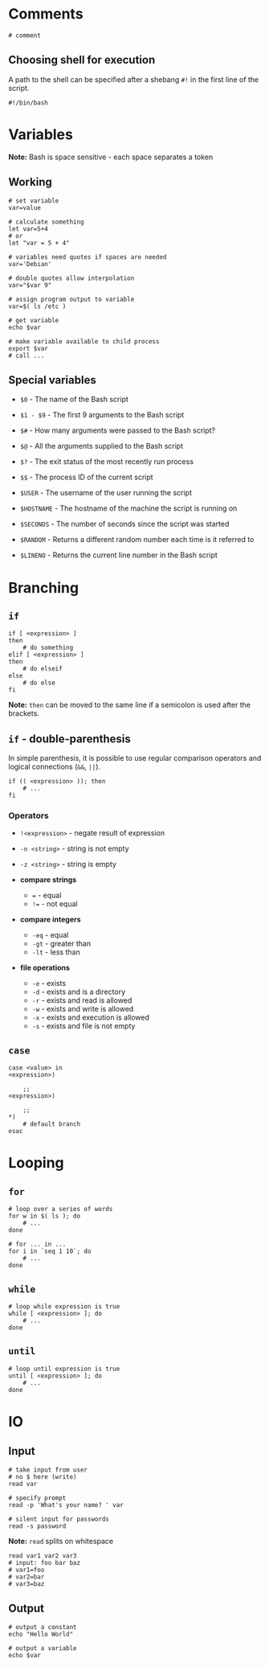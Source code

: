 # Comments

    # comment

## Choosing shell for execution

A path to the shell can be specified after a shebang `#!` in the first line of the script.

    #!/bin/bash

# Variables

**Note:** Bash is space sensitive - each space separates a token

## Working

```
# set variable
var=value

# calculate something
let var=5+4
# or
let "var = 5 + 4"

# variables need quotes if spaces are needed
var='Debian'

# double quotes allow interpolation
var="$var 9"

# assign program output to variable  
var=$( ls /etc )

# get variable
echo $var

# make variable available to child process
export $var
# call ... 
```

## Special variables

- `$0` - The name of the Bash script

- `$1 - $9` - The first 9 arguments to the Bash script

- `$#` - How many arguments were passed to the Bash script?

- `$@` - All the arguments supplied to the Bash script

- `$?` - The exit status of the most recently run process

- `$$` - The process ID of the current script

- `$USER` - The username of the user running the script

- `$HOSTNAME` - The hostname of the machine the script is running on

- `$SECONDS` - The number of seconds since the script was started

- `$RANDOM` - Returns a different random number each time is it referred to

- `$LINENO` - Returns the current line number in the Bash script

# Branching

## `if`

    if [ <expression> ]
    then
        # do something
    elif [ <expression> ]
    then
        # do elseif
    else
        # do else
    fi

**Note:** `then` can be moved to the same line if a semicolon is used after the brackets. 

## `if` - double-parenthesis

In simple parenthesis, it is possible to use regular comparison operators and logical connections (`&&`, `||`).

    if (( <expression> )); then
        # ...
    fi

### Operators

- `!<expression>` - negate result of expression
- `-n <string>` - string is not empty 
- `-z <string>` - string is empty

- **compare strings**
    - `=` - equal
    - `!=` - not equal

- **compare integers**
    - `-eq` - equal
    - `-gt` - greater than 
    - `-lt` - less than

- **file operations**
    - `-e` - exists 
    - `-d` - exists and is a directory
    - `-r` - exists and read is allowed
    - `-w` - exists and write is allowed
    - `-x` - exists and execution is allowed
    - `-s` - exists and file is not empty 

## `case`

    case <value> in
    <expression>)

        ;;
    <expression>)

        ;;
    *)
        # default branch
    esac

# Looping

## `for`
    
    # loop over a series of words
    for w in $( ls ); do
        # ...
    done

    # for ... in ...
    for i in `seq 1 10`; do
        # ...
    done

## `while`
    
    # loop while expression is true
    while [ <expression> ]; do
        # ...
    done

## `until`
    
    # loop until expression is true
    until [ <expression> ]; do
        # ...
    done

# IO

## Input

    # take input from user
    # no $ here (write)
    read var

    # specify prompt
    read -p 'What's your name? ' var
   
    # silent input for passwords
    read -s password

**Note:** `read` splits on whitespace 

    read var1 var2 var3
    # input: foo bar baz
    # var1=foo
    # var2=bar
    # var3=baz

## Output 
    
    # output a constant
    echo "Hello World"

    # output a variable
    echo $var
